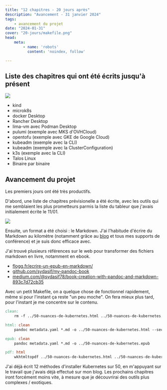 ```yaml
---
title: "12 chapitres - 20 jours après"
description: "Avancement - 31 janvier 2024"
tags:
    - avancement du projet
date: "2024-01-31"
cover: "20-jours/makefile.png"
head:
    meta:
        - name: 'robots'
          content: 'noindex, follow'

---
```


## Liste des chapitres qui ont été écrits jusqu'à présent

![](https://geps.dev/progress/24)

* kind
* microk8s
* docker Desktop
* Rancher Desktop
* lima-vm avec Podman Desktop
* pulumi (exemple avec MKS d'OVHCloud)
* opentofu (exemple avec GKE de Google Cloud)
* kubeadm (exemple avec la CLI)
* kubeadm (exemple avec la ClusterConfiguration)
* k3s (exemple avec la CLI)
* Talos Linux
* Binaire par binaire

## Avancement du projet

Les premiers jours ont été très productifs.

D'abord, une liste de chapitres prévisionelle a été écrite, avec les outils qui me semblaient les plus prometteurs parmis la liste du tableur que j'avais initialement écrite le 11/01.

![](20-jours/01-31-chapitres.png)

Ensuite, un format a été choisi : le Markdown. J'ai l'habitude d'écrire du Markdown au kilomètre (notamment grâce au [blog](https://blog.zwindler.fr) et tous mes supports de conférence) et je suis donc efficace avec.

J'ai trouvé plusieurs références sur le web pour transformer des fichiers markdown en livre, notamment en ebook.

* [flogg.fr/ecrire-un-epub-en-markdown/](https://flogg.fr/ecrire-un-epub-en-markdown/)
* [github.com/sydasif/my-pandoc-book](https://github.com/sydasif/my-pandoc-book)
* [medium.com/@sydasif78/book-creation-with-pandoc-and-markdown-893c7d72cb35](https://medium.com/@sydasif78/book-creation-with-pandoc-and-markdown-893c7d72cb35)

Avec un petit Makefile, on a quelque chose de fonctionnel rapidement, même si pour l'instant ça reste "un peu moche". On fera mieux plus tard, pour l'instant je me concentre sur le contenu.

```Makefile
clean:
	rm -f ../50-nuances-de-kubernetes.html ../50-nuances-de-kubernetes.epub ../50-nuances-de-kubernetes.pdf

html: clean
	pandoc metadata.yaml *.md -o ../50-nuances-de-kubernetes.html --section-divs --self-contained

epub: clean
	pandoc metadata.yaml *.md -o ../50-nuances-de-kubernetes.epub

pdf: html
	wkhtmltopdf ../50-nuances-de-kubernetes.html ../50-nuances-de-kubernetes.pdf
```

J'ai déjà écrit 12 méthodes d'installer Kubernetes sur 50, en m'appuyant sur le travail que j'avais déjà effectué sur mon blog. Les prochains chapitres iront forcément moins vite, à mesure que je découvrirai des outils plus complexes / exotiques.
